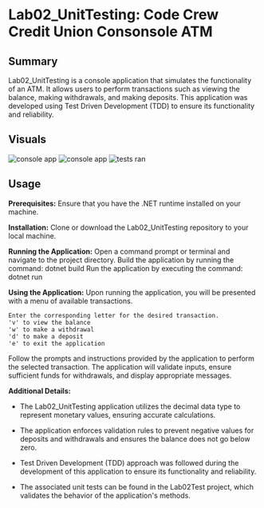 # Lab02_UnitTesting: Code Crew Credit Union Consonsole ATM

## Summary
Lab02_UnitTesting is a console application that simulates the functionality of an ATM. It allows users to perform transactions such as viewing the balance, making withdrawals, and making deposits. This application was developed using Test Driven Development (TDD) to ensure its functionality and reliability.

## Visuals
![console app]()
![console app]()
![tests ran]()

## Usage
  **Prerequisites:**
    Ensure that you have the .NET runtime installed on your machine.
    
  **Installation:**
    Clone or download the Lab02_UnitTesting repository to your local machine.

  **Running the Application:**
    Open a command prompt or terminal and navigate to the project directory.
    Build the application by running the command: dotnet build
    Run the application by executing the command: dotnet run

  **Using the Application:**
  Upon running the application, you will be presented with a menu of available transactions.
  ```
  Enter the corresponding letter for the desired transaction.
  'v' to view the balance  
  'w' to make a withdrawal
  'd' to make a deposit
  'e' to exit the application
  ```
  Follow the prompts and instructions provided by the application to perform the selected transaction. The application will validate inputs, ensure sufficient funds for withdrawals, and display appropriate messages.
   
  **Additional Details:**

  - The Lab02_UnitTesting application utilizes the decimal data type to represent monetary values, ensuring accurate calculations.

  - The application enforces validation rules to prevent negative values for deposits and withdrawals and ensures the balance does not go below zero.

  - Test Driven Development (TDD) approach was followed during the development of this application to ensure its functionality and reliability.

  - The associated unit tests can be found in the Lab02Test project, which validates the behavior of the application's methods.
